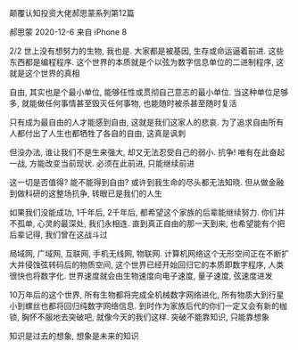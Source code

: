 颠覆认知投资大佬郝思蒙系列第12篇

郝思蒙 2020-12-6 来自 iPhone 8

2/2 世上没有想努力的生物, 我也是. 大家都是被基因, 生存或命运逼着前进. 这些东西都是编程程序. 这个世界的本质就是个以弦为数字信息单位的二进制程序, 这就是这个世界的真相

自由, 其实也是个最小单位, 能够任性或贯彻自己意志的最小单位. 当这种单位足够多, 就能做任何事情甚至毁灭任何事物, 也能随时被杀甚至随时复活

只有成为最自由的人才能感到自由, 这就是我们这家人的悲哀. 为了追求自由所有人都付出了人生也都牺牲了各自的自由, 这真是讽刺

但没办法, 谁让我们不是生来强大, 却又无法忍受自己的弱小. 抗争! 唯有在此奋起一战, 方能改变当前现状. 必须在此前进, 只能继续前进

这一切是否值得? 能不能得到自由? 或许到我生命的尽头都无法知晓. 但从做金融到做科研的这整场抗争, 转眼已是我们的人生

如果我们没能成功, 1千年后, 2千年后, 都希望这个家族的后辈能继续努力. 你们并不孤单, 心灵的最深处, 我们永相连. 直到真正自由的那一天到来, 也希望能有个把后辈记得, 我们曾在这战斗过

局域网, 广域网, 互联网, 手机无线网, 物联网. 计算机网络这个无形空间正在不断扩大并侵蚀弦转码后的物质空间, 这个世界已经开始回归它的本质即数字程序, 人类很快也将数字化. 世界速度就会由生物速度向电子速度, 量子速度, 弦速度进发

10万年后的这个世界, 所有生物都将完成全机械数字网络进化, 所有物质大到行星小到螺丝也都将回归纯数字网络信息. 到时作为家族后代的你们一定又会有新的枷锁, 胸怀不服地去突破吧, 就像今天的我们这样. 突破不能靠知识, 只能靠想象

知识是过去的想象, 想象是未来的知识

